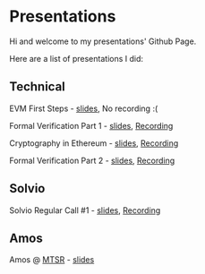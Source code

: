 # Presentations

Hi and welcome to my presentations' Github Page.

Here are a list of presentations I did:

## Technical

EVM First Steps - [slides](./evm-first-steps/slides-export/), No recording :(

Formal Verification Part 1 - [slides](./formal-verification-part1/slides-export/), [Recording](https://youtu.be/d6qHxDIeFw0)

Cryptography in Ethereum - [slides](./cryptography-in-ethereum/slides-export/), [Recording](https://youtu.be/iPydoznzz9A)

Formal Verification Part 2 - [slides](./formal-verification-part2/slides-export/), [Recording](https://youtu.be/n6AgBIkHlhg)

## Solvio

Solvio Regular Call #1 - [slides](./solvio-call-1/slides-export/), [Recording](https://www.youtube.com/watch?v=L9Pva8wvr9E)

## Amos

Amos @ [MTSR](http://www.mtsr-conf.org/home) - [slides](./amos-mtsr/slides-export)
